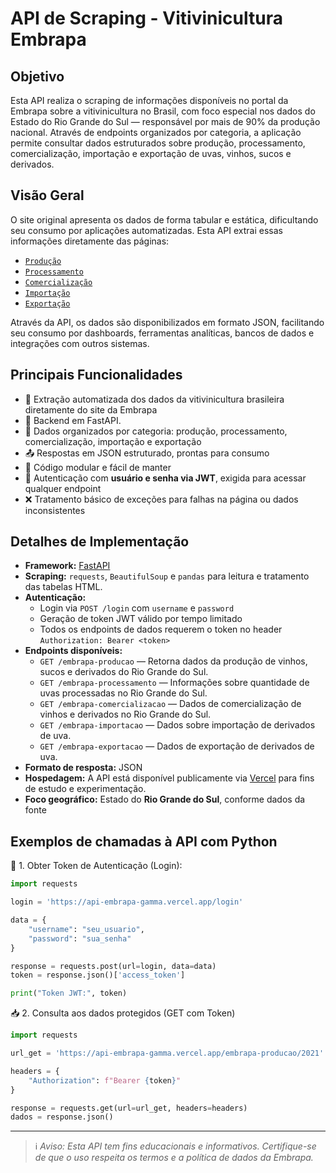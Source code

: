 # API de Scraping - Vitivinicultura Embrapa

## Objetivo

Esta API realiza o scraping de informações disponíveis no portal da Embrapa sobre a vitivinicultura no Brasil, com foco especial nos dados do Estado do Rio Grande do Sul — responsável por mais de 90% da produção nacional. Através de endpoints organizados por categoria, a aplicação permite consultar dados estruturados sobre produção, processamento, comercialização, importação e exportação de uvas, vinhos, sucos e derivados.

## Visão Geral

O site original apresenta os dados de forma tabular e estática, dificultando seu consumo por aplicações automatizadas. Esta API extrai essas informações diretamente das páginas:

- [`Produção`](http://vitibrasil.cnpuv.embrapa.br/index.php?opcao=opt_02)
- [`Processamento`](http://vitibrasil.cnpuv.embrapa.br/index.php?opcao=opt_03)
- [`Comercialização`](http://vitibrasil.cnpuv.embrapa.br/index.php?opcao=opt_04)
- [`Importação`](http://vitibrasil.cnpuv.embrapa.br/index.php?opcao=opt_05)
- [`Exportação`](http://vitibrasil.cnpuv.embrapa.br/index.php?opcao=opt_06) 

Através da API, os dados são disponibilizados em formato JSON, facilitando seu consumo por dashboards, ferramentas analíticas, bancos de dados e integrações com outros sistemas.

## Principais Funcionalidades

- 🍇 Extração automatizada dos dados da vitivinicultura brasileira diretamente do site da Embrapa  
- 🚀 Backend em FastAPI. 
- 🔄 Dados organizados por categoria: produção, processamento, comercialização, importação e exportação  
- 📤 Respostas em JSON estruturado, prontas para consumo  
- 🔧 Código modular e fácil de manter  
- 🔐 Autenticação com **usuário e senha via JWT**, exigida para acessar qualquer endpoint 
- ❌ Tratamento básico de exceções para falhas na página ou dados inconsistentes  

## Detalhes de Implementação

- **Framework:** [FastAPI](https://fastapi.tiangolo.com/)  
- **Scraping:** `requests`, `BeautifulSoup` e `pandas` para leitura e tratamento das tabelas HTML.
- **Autenticação:**  
  - Login via `POST /login` com `username` e `password`  
  - Geração de token JWT válido por tempo limitado  
  - Todos os endpoints de dados requerem o token no header `Authorization: Bearer <token>`  
- **Endpoints disponíveis:**  
  - `GET /embrapa-producao` — Retorna dados da produção de vinhos, sucos e derivados do Rio Grande do Sul. 
  - `GET /embrapa-processamento` — Informações sobre quantidade de uvas processadas no Rio Grande do Sul.  
  - `GET /embrapa-comercializacao` — Dados de comercialização de vinhos e derivados no Rio Grande do Sul.  
  - `GET /embrapa-importacao` — Dados sobre importação de derivados de uva.  
  - `GET /embrapa-exportacao` — Dados de exportação de derivados de uva.  
- **Formato de resposta:** JSON  
- **Hospedagem:** A API está disponível publicamente via [Vercel](https://vercel.com/) para fins de estudo e experimentação. 
- **Foco geográfico:** Estado do **Rio Grande do Sul**, conforme dados da fonte

## Exemplos de chamadas à API com Python 
🔐 1. Obter Token de Autenticação (Login):

```python
import requests

login = 'https://api-embrapa-gamma.vercel.app/login'

data = {
    "username": "seu_usuario",
    "password": "sua_senha"
}

response = requests.post(url=login, data=data)
token = response.json()['access_token']

print("Token JWT:", token)

```
📥 2. Consulta aos dados protegidos (GET com Token)

```python
import requests

url_get = 'https://api-embrapa-gamma.vercel.app/embrapa-producao/2021'

headers = {
    "Authorization": f"Bearer {token}"
}

response = requests.get(url=url_get, headers=headers)
dados = response.json()
```
---

> ℹ️ _Aviso: Esta API tem fins educacionais e informativos. Certifique-se de que o uso respeita os termos e a política de dados da Embrapa._


